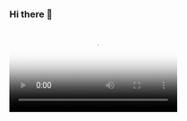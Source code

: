 ### Hi there 👋
<video autoplay loop poster="https://drive.google.com/file/d/1m0FglqfOyBYyg2wRsaGFtOw50Q7sXjas/view?usp=sharing" id="bgvid">
  <source src="polina.webm" type="video/webm">
  <source src="polina.mp4" type="video/mp4">
</video>



<!--
**Naddiya/Naddiya** is a ✨ _special_ ✨ repository because its `README.md` (this file) appears on your GitHub profile.

Here are some ideas to get you started:

- 🔭 I’m currently working on ...
- 🌱 I’m currently learning ...
- 👯 I’m looking to collaborate on ...
- 🤔 I’m looking for help with ...
- 💬 Ask me about ...
- 📫 How to reach me: ...
- 😄 Pronouns: ...
- ⚡ Fun fact: ...
-->

